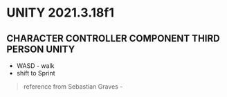 # UNITY 2021.3.18f1
## CHARACTER CONTROLLER COMPONENT THIRD PERSON UNITY

- WASD - walk
- shift to Sprint

> reference from Sebastian Graves - 



